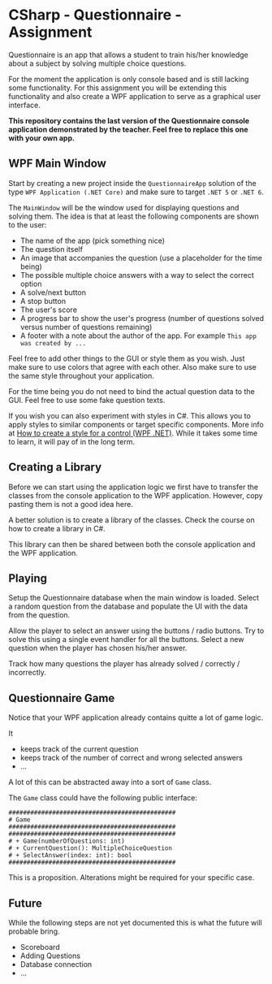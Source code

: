 # CSharp - Questionnaire - Assignment

Questionnaire is an app that allows a student to train his/her knowledge about a subject by solving multiple choice questions.

For the moment the application is only console based and is still lacking some functionality. For this assignment you will be extending this functionality and also create a WPF application to serve as a graphical user interface.

**This repository contains the last version of the Questionnaire console application demonstrated by the teacher. Feel free to replace this one with your own app.**

## WPF Main Window

Start by creating a new project inside the `QuestionnaireApp` solution of the type `WPF Application (.NET Core)` and make sure to target `.NET 5` or `.NET 6`.

The `MainWindow` will be the window used for displaying questions and solving them. The idea is that at least the following components are shown to the user:

* The name of the app (pick something nice)
* The question itself
* An image that accompanies the question (use a placeholder for the time being)
* The possible multiple choice answers with a way to select the correct option
* A solve/next button
* A stop button
* The user's score
* A progress bar to show the user's progress (number of questions solved versus number of questions remaining)
* A footer with a note about the author of the app. For example `This app was created by ...`

Feel free to add other things to the GUI or style them as you wish. Just make sure to use colors that agree with each other. Also make sure to use the same style throughout your application.

For the time being you do not need to bind the actual question data to the GUI. Feel free to use some fake question texts.

If you wish you can also experiment with styles in C#. This allows you to apply styles to similar components or target specific components. More info at [How to create a style for a control (WPF .NET)](https://docs.microsoft.com/en-us/dotnet/desktop/wpf/controls/how-to-create-apply-style?view=netdesktop-6.0&viewFallbackFrom=netdesktop-5.0). While it takes some time to learn, it will pay of in the long term.

## Creating a Library

Before we can start using the application logic we first have to transfer the classes from the console application to the WPF application. However, copy pasting them is not a good idea here.

A better solution is to create a library of the classes. Check the course on how to create a library in C#.

This library can then be shared between both the console application and the WPF application.

## Playing

Setup the Questionnaire database when the main window is loaded. Select a random question from the database and populate the UI with the data from the question.

Allow the player to select an answer using the buttons / radio buttons. Try to solve this using a single event handler for all the buttons. Select a new question when the player has chosen his/her answer.

Track how many questions the player has already solved / correctly / incorrectly.

## Questionnaire Game

Notice that your WPF application already contains quitte a lot of game logic.

It

* keeps track of the current question
* keeps track of the number of correct and wrong selected answers
* ...

A lot of this can be abstracted away into a sort of `Game` class.

The `Game` class could have the following public interface:

```
##############################################
# Game
##############################################
##############################################
# + Game(numberOfQuestions: int)
# + CurrentQuestion(): MultipleChoiceQuestion
# + SelectAnswer(index: int): bool
##############################################
```

This is a proposition. Alterations might be required for your specific case.

## Future

While the following steps are not yet documented this is what the future will probable bring.

* Scoreboard
* Adding Questions
* Database connection
* ...
